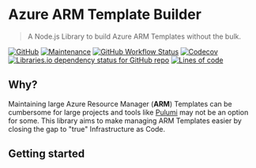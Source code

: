 # Azure ARM Template Builder

> A Node.js Library to build Azure ARM Templates without the bulk.

[![GitHub](https://img.shields.io/github/license/beyerleinf/node-arm-template-builder?&style=flat-square)](https://github.com/beyerleinf/node-arm-template-builder/blob/main/LICENSE.md) [![Maintenance](https://img.shields.io/maintenance/yes/2022?style=flat-square)](https://github.com/beyerleinf/node-arm-template-builder) [![GitHub Workflow Status](https://img.shields.io/github/workflow/status/beyerleinf/node-arm-template-builder/Node%20CI?label=CI&logo=github&style=flat-square&logoWidth=20)](https://github.com/beyerleinf/node-arm-template-builder/actions/workflows/ci.yml) [![Codecov](https://img.shields.io/codecov/c/gh/beyerleinf/node-arm-template-builder?style=flat-square&logo=codecov&logoColor=white&logoWidth=20)](https://app.codecov.io/gh/beyerleinf/node-arm-template-builder) [![Libraries.io dependency status for GitHub repo](https://img.shields.io/librariesio/github/beyerleinf/node-arm-template-builder?style=flat-square)](https://libraries.io/github/beyerleinf/node-arm-template-builder) [![Lines of code](https://img.shields.io/tokei/lines/github/beyerleinf/node-arm-template-builder?style=flat-square)](https://github.com/beyerleinf/node-arm-template-builder)

## Why?

Maintaining large Azure Resource Manager (**ARM**) Templates can be cumbersome for large projects and tools like [Pulumi](https://www.pulumi.com/) may not be an option for some. This library aims to make managing ARM Templates easier by closing the gap to "true" Infrastructure as Code.

## Getting started
